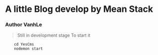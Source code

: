 # A little Blog develop by Mean Stack 
### Author VanhLe
> Still in development stage
> To start it
```
    cd YesCms
    nodemon start
```